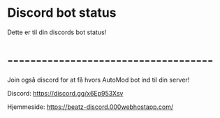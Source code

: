 # Discord bot status


Dette er til din discords bot status!


# ------------------------------------

Join også discord for at få hvors AutoMod bot ind til din server!

Discord: https://discord.gg/x6Ep953Xsv


Hjemmeside: https://beatz-discord.000webhostapp.com/
